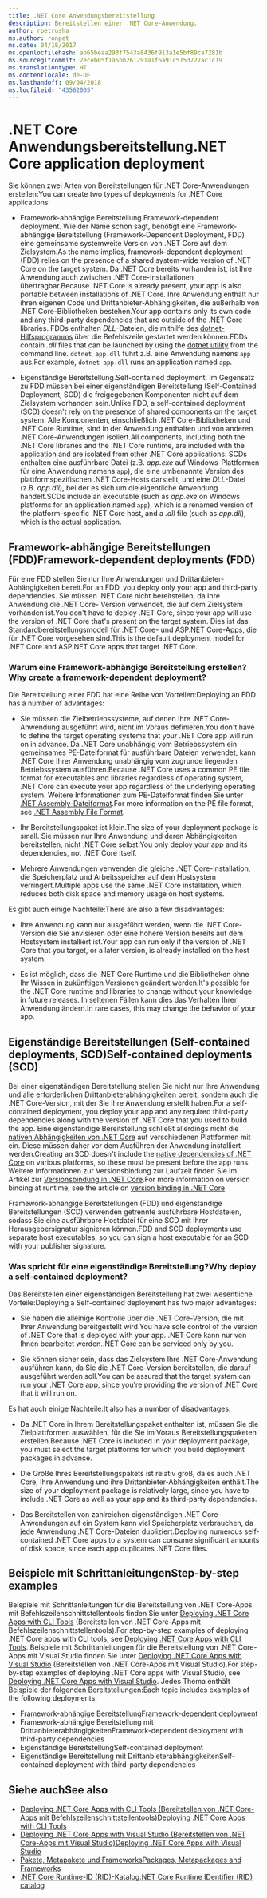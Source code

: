```yaml
---
title: .NET Core Anwendungsbereitstellung
description: Bereitstellen einer .NET Core-Anwendung.
author: rpetrusha
ms.author: ronpet
ms.date: 04/18/2017
ms.openlocfilehash: ab65beaa293f7543a8436f913a1e5bf89ca7281b
ms.sourcegitcommit: 2eceb05f1a5bb261291a1f6a91c5153727ac1c19
ms.translationtype: HT
ms.contentlocale: de-DE
ms.lasthandoff: 09/04/2018
ms.locfileid: "43562005"
---
```

# <a name="net-core-application-deployment"></a><span data-ttu-id="03aa2-103">.NET Core Anwendungsbereitstellung</span><span class="sxs-lookup"><span data-stu-id="03aa2-103">.NET Core application deployment</span></span>

<span data-ttu-id="03aa2-104">Sie können zwei Arten von Bereitstellungen für .NET Core-Anwendungen erstellen:</span><span class="sxs-lookup"><span data-stu-id="03aa2-104">You can create two types of deployments for .NET Core applications:</span></span>

- <span data-ttu-id="03aa2-105">Framework-abhängige Bereitstellung.</span><span class="sxs-lookup"><span data-stu-id="03aa2-105">Framework-dependent deployment.</span></span> <span data-ttu-id="03aa2-106">Wie der Name schon sagt, benötigt eine Framework-abhängige Bereitstellung (Framework-Dependent Deployment, FDD) eine gemeinsame systemweite Version von .NET Core auf dem Zielsystem.</span><span class="sxs-lookup"><span data-stu-id="03aa2-106">As the name implies, framework-dependent deployment (FDD) relies on the presence of a shared system-wide version of .NET Core on the target system.</span></span> <span data-ttu-id="03aa2-107">Da .NET Core bereits vorhanden ist, ist Ihre Anwendung auch zwischen .NET Core-Installationen übertragbar.</span><span class="sxs-lookup"><span data-stu-id="03aa2-107">Because .NET Core is already present, your app is also portable between installations of .NET Core.</span></span> <span data-ttu-id="03aa2-108">Ihre Anwendung enthält nur ihren eigenen Code und Drittanbieter-Abhängigkeiten, die außerhalb von .NET Core-Bibliotheken bestehen.</span><span class="sxs-lookup"><span data-stu-id="03aa2-108">Your app contains only its own code and any third-party dependencies that are outside of the .NET Core libraries.</span></span> <span data-ttu-id="03aa2-109">FDDs enthalten *DLL*-Dateien, die mithilfe des [dotnet-Hilfsprogramms](../tools/dotnet.md) über die Befehlszeile gestartet werden können.</span><span class="sxs-lookup"><span data-stu-id="03aa2-109">FDDs contain *.dll* files that can be launched by using the [dotnet utility](../tools/dotnet.md) from the command line.</span></span> <span data-ttu-id="03aa2-110">`dotnet app.dll` führt z.B. eine Anwendung namens `app` aus.</span><span class="sxs-lookup"><span data-stu-id="03aa2-110">For example, `dotnet app.dll` runs an application named `app`.</span></span>

- <span data-ttu-id="03aa2-111">Eigenständige Bereitstellung.</span><span class="sxs-lookup"><span data-stu-id="03aa2-111">Self-contained deployment.</span></span> <span data-ttu-id="03aa2-112">Im Gegensatz zu FDD müssen bei einer eigenständigen Bereitstellung (Self-Contained Deployment, SCD) die freigegebenen Komponenten nicht auf dem Zielsystem vorhanden sein.</span><span class="sxs-lookup"><span data-stu-id="03aa2-112">Unlike FDD, a self-contained deployment (SCD) doesn't rely on the presence of shared components on the target system.</span></span> <span data-ttu-id="03aa2-113">Alle Komponenten, einschließlich .NET Core-Bibliotheken und .NET Core Runtime, sind in der Anwendung enthalten und von anderen .NET Core-Anwendungen isoliert.</span><span class="sxs-lookup"><span data-stu-id="03aa2-113">All components, including both the .NET Core libraries and the .NET Core runtime, are included with the application and are isolated from other .NET Core applications.</span></span> <span data-ttu-id="03aa2-114">SCDs enthalten eine ausführbare Datei (z.B. *app.exe* auf Windows-Plattformen für eine Anwendung namens `app`), die eine umbenannte Version des plattformspezifischen .NET Core-Hosts darstellt, und eine *DLL*-Datei (z.B. *app.dll*), bei der es sich um die eigentliche Anwendung handelt.</span><span class="sxs-lookup"><span data-stu-id="03aa2-114">SCDs include an executable (such as *app.exe* on Windows platforms for an application named `app`), which is  a renamed version of the platform-specific .NET Core host, and a *.dll* file (such as *app.dll*), which is the actual application.</span></span>

## <a name="framework-dependent-deployments-fdd"></a><span data-ttu-id="03aa2-115">Framework-abhängige Bereitstellungen (FDD)</span><span class="sxs-lookup"><span data-stu-id="03aa2-115">Framework-dependent deployments (FDD)</span></span>

<span data-ttu-id="03aa2-116">Für eine FDD stellen Sie nur Ihre Anwendungen und Drittanbieter-Abhängigkeiten bereit.</span><span class="sxs-lookup"><span data-stu-id="03aa2-116">For an FDD, you deploy only your app and third-party dependencies.</span></span> <span data-ttu-id="03aa2-117">Sie müssen .NET Core nicht bereitstellen, da Ihre Anwendung die .NET Core- Version verwendet, die auf dem Zielsystem vorhanden ist.</span><span class="sxs-lookup"><span data-stu-id="03aa2-117">You don't have to deploy .NET Core, since your app will use the version of .NET Core that's present on the target system.</span></span> <span data-ttu-id="03aa2-118">Dies ist das Standardbereitstellungsmodell für .NET Core- und ASP.NET Core-Apps, die für .NET Core vorgesehen sind.</span><span class="sxs-lookup"><span data-stu-id="03aa2-118">This is the default deployment model for .NET Core and ASP.NET Core apps that target .NET Core.</span></span>

### <a name="why-create-a-framework-dependent-deployment"></a><span data-ttu-id="03aa2-119">Warum eine Framework-abhängige Bereitstellung erstellen?</span><span class="sxs-lookup"><span data-stu-id="03aa2-119">Why create a framework-dependent deployment?</span></span>

<span data-ttu-id="03aa2-120">Die Bereitstellung einer FDD hat eine Reihe von Vorteilen:</span><span class="sxs-lookup"><span data-stu-id="03aa2-120">Deploying an FDD has a number of advantages:</span></span>

- <span data-ttu-id="03aa2-121">Sie müssen die Zielbetriebssysteme, auf denen Ihre .NET Core-Anwendung ausgeführt wird, nicht im Voraus definieren.</span><span class="sxs-lookup"><span data-stu-id="03aa2-121">You don't have to define the target operating systems that your .NET Core app will run on in advance.</span></span> <span data-ttu-id="03aa2-122">Da .NET Core unabhängig vom Betriebssystem ein gemeinsames PE-Dateiformat für ausführbare Dateien verwendet, kann .NET Core Ihrer Anwendung unabhängig vom zugrunde liegenden Betriebssystem ausführen.</span><span class="sxs-lookup"><span data-stu-id="03aa2-122">Because .NET Core uses a common PE file format for executables and libraries regardless of operating system, .NET Core can execute your app regardless of the underlying operating system.</span></span> <span data-ttu-id="03aa2-123">Weitere Informationen zum PE-Dateiformat finden Sie unter [.NET Assembly-Dateiformat](../../standard/assembly-format.md).</span><span class="sxs-lookup"><span data-stu-id="03aa2-123">For more information on the PE file format, see [.NET Assembly File Format](../../standard/assembly-format.md).</span></span>

- <span data-ttu-id="03aa2-124">Ihr Bereitstellungspaket ist klein.</span><span class="sxs-lookup"><span data-stu-id="03aa2-124">The size of your deployment package is small.</span></span> <span data-ttu-id="03aa2-125">Sie müssen nur Ihre Anwendung und deren Abhängigkeiten bereitstellen, nicht .NET Core selbst.</span><span class="sxs-lookup"><span data-stu-id="03aa2-125">You only deploy your app and its dependencies, not .NET Core itself.</span></span>

- <span data-ttu-id="03aa2-126">Mehrere Anwendungen verwenden die gleiche .NET Core-Installation, die Speicherplatz und Arbeitsspeicher auf dem Hostsystem verringert.</span><span class="sxs-lookup"><span data-stu-id="03aa2-126">Multiple apps use the same .NET Core installation, which reduces both disk space and memory usage on host systems.</span></span>

<span data-ttu-id="03aa2-127">Es gibt auch einige Nachteile:</span><span class="sxs-lookup"><span data-stu-id="03aa2-127">There are also a few disadvantages:</span></span>

- <span data-ttu-id="03aa2-128">Ihre Anwendung kann nur ausgeführt werden, wenn die .NET Core-Version die Sie anvisieren oder eine höhere Version bereits auf dem Hostsystem installiert ist.</span><span class="sxs-lookup"><span data-stu-id="03aa2-128">Your app can run only if the version of .NET Core that you target, or a later version, is already installed on the host system.</span></span>

- <span data-ttu-id="03aa2-129">Es ist möglich, dass die .NET Core Runtime und die Bibliotheken ohne Ihr Wissen in zukünftigen Versionen geändert werden.</span><span class="sxs-lookup"><span data-stu-id="03aa2-129">It's possible for the .NET Core runtime and libraries to change without your knowledge in future releases.</span></span> <span data-ttu-id="03aa2-130">In seltenen Fällen kann dies das Verhalten Ihrer Anwendung ändern.</span><span class="sxs-lookup"><span data-stu-id="03aa2-130">In rare cases, this may change the behavior of your app.</span></span>

## <a name="self-contained-deployments-scd"></a><span data-ttu-id="03aa2-131">Eigenständige Bereitstellungen (Self-contained deployments, SCD)</span><span class="sxs-lookup"><span data-stu-id="03aa2-131">Self-contained deployments (SCD)</span></span>

<span data-ttu-id="03aa2-132">Bei einer eigenständigen Bereitstellung stellen Sie nicht nur Ihre Anwendung und alle erforderlichen Drittanbieterabhängigkeiten bereit, sondern auch die .NET Core-Version, mit der Sie Ihre Anwendung erstellt haben.</span><span class="sxs-lookup"><span data-stu-id="03aa2-132">For a self-contained deployment, you deploy your app and any required third-party dependencies along with the version of .NET Core that you used to build the app.</span></span> <span data-ttu-id="03aa2-133">Eine eigenständige Bereitstellung schließt allerdings nicht die [nativen Abhängigkeiten von .NET Core](https://github.com/dotnet/core/blob/master/Documentation/prereqs.md) auf verschiedenen Plattformen mit ein. Diese müssen daher vor dem Ausführen der Anwendung installiert werden.</span><span class="sxs-lookup"><span data-stu-id="03aa2-133">Creating an SCD doesn't include the [native dependencies of .NET Core](https://github.com/dotnet/core/blob/master/Documentation/prereqs.md) on various platforms, so these must be present before the app runs.</span></span> <span data-ttu-id="03aa2-134">Weitere Informationen zur Versionsbindung zur Laufzeit finden Sie im Artikel zur [Versionsbindung in .NET Core](../versions/selection.md).</span><span class="sxs-lookup"><span data-stu-id="03aa2-134">For more information on version binding at runtime, see the article on [version binding in .NET Core](../versions/selection.md)</span></span>

<span data-ttu-id="03aa2-135">Framework-abhängige Bereitstellungen (FDD) und eigenständige Bereitstellungen (SCD) verwenden getrennte ausführbare Hostdateien, sodass Sie eine ausführbare Hostdatei für eine SCD mit Ihrer Herausgebersignatur signieren können.</span><span class="sxs-lookup"><span data-stu-id="03aa2-135">FDD and SCD deployments use separate host executables, so you can sign a host executable for an SCD with your publisher signature.</span></span>

### <a name="why-deploy-a-self-contained-deployment"></a><span data-ttu-id="03aa2-136">Was spricht für eine eigenständige Bereitstellung?</span><span class="sxs-lookup"><span data-stu-id="03aa2-136">Why deploy a self-contained deployment?</span></span>

<span data-ttu-id="03aa2-137">Das Bereitstellen einer eigenständigen Bereitstellung hat zwei wesentliche Vorteile:</span><span class="sxs-lookup"><span data-stu-id="03aa2-137">Deploying a Self-contained deployment has two major advantages:</span></span>

- <span data-ttu-id="03aa2-138">Sie haben die alleinige Kontrolle über die .NET Core-Version, die mit Ihrer Anwendung bereitgestellt wird.</span><span class="sxs-lookup"><span data-stu-id="03aa2-138">You have sole control of the version of .NET Core that is deployed with your app.</span></span> <span data-ttu-id="03aa2-139">.NET Core kann nur von Ihnen bearbeitet werden.</span><span class="sxs-lookup"><span data-stu-id="03aa2-139">.NET Core can be serviced only by you.</span></span>

- <span data-ttu-id="03aa2-140">Sie können sicher sein, dass das Zielsystem Ihre .NET Core-Anwendung ausführen kann, da Sie die .NET Core-Version bereitstellen, die darauf ausgeführt werden soll.</span><span class="sxs-lookup"><span data-stu-id="03aa2-140">You can be assured that the target system can run your .NET Core app, since you're providing the version of .NET Core that it will run on.</span></span>

<span data-ttu-id="03aa2-141">Es hat auch einige Nachteile:</span><span class="sxs-lookup"><span data-stu-id="03aa2-141">It also has a number of disadvantages:</span></span>

- <span data-ttu-id="03aa2-142">Da .NET Core in Ihrem Bereitstellungspaket enthalten ist, müssen Sie die Zielplattformen auswählen, für die Sie im Voraus Bereitstellungspaketen erstellen.</span><span class="sxs-lookup"><span data-stu-id="03aa2-142">Because .NET Core is included in your deployment package, you must select the target platforms for which you build deployment packages in advance.</span></span>

- <span data-ttu-id="03aa2-143">Die Größe Ihres Bereitstellungspakets ist relativ groß, da es auch .NET Core, Ihre Anwendung und ihre Drittanbieter-Abhängigkeiten enthält.</span><span class="sxs-lookup"><span data-stu-id="03aa2-143">The size of your deployment package is relatively large, since you have to include .NET Core as well as your app and its third-party dependencies.</span></span>

- <span data-ttu-id="03aa2-144">Das Bereitstellen von zahlreichen eigenständigen .NET Core-Anwendungen auf ein System kann viel Speicherplatz verbrauchen, da jede Anwendung .NET Core-Dateien dupliziert.</span><span class="sxs-lookup"><span data-stu-id="03aa2-144">Deploying numerous self-contained .NET Core apps to a system can consume significant amounts of disk space, since each app duplicates .NET Core files.</span></span>

## <a name="step-by-step-examples"></a><span data-ttu-id="03aa2-145">Beispiele mit Schrittanleitungen</span><span class="sxs-lookup"><span data-stu-id="03aa2-145">Step-by-step examples</span></span>

<span data-ttu-id="03aa2-146">Beispiele mit Schrittanleitungen für die Bereitstellung von .NET Core-Apps mit Befehlszeilenschnittstellentools finden Sie unter [Deploying .NET Core Apps with CLI Tools](deploy-with-cli.md) (Bereitstellen von .NET Core-Apps mit Befehlszeilenschnittstellentools).</span><span class="sxs-lookup"><span data-stu-id="03aa2-146">For step-by-step examples of deploying .NET Core apps with CLI tools, see [Deploying .NET Core Apps with CLI Tools](deploy-with-cli.md).</span></span> <span data-ttu-id="03aa2-147">Beispiele mit Schrittanleitungen für die Bereitstellung von .NET Core-Apps mit Visual Studio finden Sie unter [Deploying .NET Core Apps with Visual Studio](deploy-with-vs.md) (Bereitstellen von .NET Core-Apps mit Visual Studio).</span><span class="sxs-lookup"><span data-stu-id="03aa2-147">For step-by-step examples of deploying .NET Core apps with Visual Studio, see [Deploying .NET Core Apps with Visual Studio](deploy-with-vs.md).</span></span> <span data-ttu-id="03aa2-148">Jedes Thema enthält Beispiele der folgenden Bereitstellungen:</span><span class="sxs-lookup"><span data-stu-id="03aa2-148">Each topic includes examples of the following deployments:</span></span>

- <span data-ttu-id="03aa2-149">Framework-abhängige Bereitstellung</span><span class="sxs-lookup"><span data-stu-id="03aa2-149">Framework-dependent deployment</span></span>
- <span data-ttu-id="03aa2-150">Framework-abhängige Bereitstellung mit Drittanbieterabhängigkeiten</span><span class="sxs-lookup"><span data-stu-id="03aa2-150">Framework-dependent deployment with third-party dependencies</span></span>
- <span data-ttu-id="03aa2-151">Eigenständige Bereitstellung</span><span class="sxs-lookup"><span data-stu-id="03aa2-151">Self-contained deployment</span></span>
- <span data-ttu-id="03aa2-152">Eigenständige Bereitstellung mit Drittanbieterabhängigkeiten</span><span class="sxs-lookup"><span data-stu-id="03aa2-152">Self-contained deployment with third-party dependencies</span></span>

## <a name="see-also"></a><span data-ttu-id="03aa2-153">Siehe auch</span><span class="sxs-lookup"><span data-stu-id="03aa2-153">See also</span></span>

* [<span data-ttu-id="03aa2-154">Deploying .NET Core Apps with CLI Tools (Bereitstellen von .NET Core-Apps mit Befehlszeilenschnittstellentools)</span><span class="sxs-lookup"><span data-stu-id="03aa2-154">Deploying .NET Core Apps with CLI Tools</span></span>](deploy-with-cli.md)
* [<span data-ttu-id="03aa2-155">Deploying .NET Core Apps with Visual Studio (Bereitstellen von .NET Core-Apps mit Visual Studio)</span><span class="sxs-lookup"><span data-stu-id="03aa2-155">Deploying .NET Core Apps with Visual Studio</span></span>](deploy-with-vs.md)
* [<span data-ttu-id="03aa2-156">Pakete, Metapakete und Frameworks</span><span class="sxs-lookup"><span data-stu-id="03aa2-156">Packages, Metapackages and Frameworks</span></span>](../packages.md)
* [<span data-ttu-id="03aa2-157">.NET Core Runtime-ID (RID)-Katalog</span><span class="sxs-lookup"><span data-stu-id="03aa2-157">.NET Core Runtime IDentifier (RID) catalog</span></span>](../rid-catalog.md)
